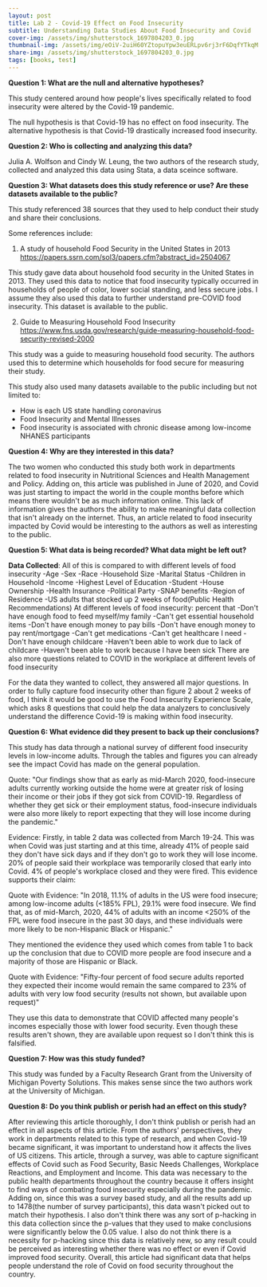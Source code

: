 ```yaml
---
layout: post
title: Lab 2 - Covid-19 Effect on Food Insecurity
subtitle: Understanding Data Studies About Food Insecurity and Covid
cover-img: /assets/img/shutterstock_1697804203_0.jpg
thumbnail-img: /assets/img/eOiV-2uiH60YZtopuYpw3euERLpv6rj3rF6DqfYTkqM.jpg
share-img: /assets/img/shutterstock_1697804203_0.jpg
tags: [books, test]
---
```

**Question 1: What are the null and alternative hypotheses?**

This study centered around how people's lives specifically related to food insecurity were altered by the Covid-19 pandemic.

The null hypothesis is that Covid-19 has no effect on food insecurity.
The alternative hypothesis is that Covid-19 drastically increased food insecurity.

**Question 2: Who is collecting and analyzing this data?**

Julia A. Wolfson and Cindy W. Leung, the two authors of the research study, collected and analyzed this data using Stata, a data sceince software.

**Question 3: What datasets does this study reference or use? Are these datasets available to the public?**

This study referenced 38 sources that they used to help conduct their study and share their conclusions.

Some references include:

1. A study of household Food Security in the United States in 2013
https://papers.ssrn.com/sol3/papers.cfm?abstract_id=2504067

This study gave data about household food security in the United States in 2013. They used this data to notice that food insecurity typically occurred in households of people of color, lower social standing, and less secure jobs. I assume they also used this data to further understand pre-COVID food insecurity. This dataset is available to the public.

2. Guide to Measuring Household Food Insecurity
https://www.fns.usda.gov/research/guide-measuring-household-food-security-revised-2000

This study was a guide to measuring household food security. The authors used this to determine which households for food secure for measuring their study.

This study also used many datasets available to the public including but not limited to:

- How is each US state handling coronavirus
- Food Insecurity and Mental Illnesses
- Food insecurity is associated with chronic disease among low-income NHANES participants


**Question 4: Why are they interested in this data?**

The two women who conducted this study both work in departments related to food insecurity in Nutritional Sciences and Health Management and Policy. Adding on, this article was published in June of 2020, and Covid was just starting to impact the world in the couple months before which means there wouldn't be as much information online. This lack of information gives the authors the ability to make meaningful data collection that isn't already on the internet. Thus, an article related to food insecurity impacted by Covid would be interesting to the authors as well as interesting to the public.

**Question 5: What data is being recorded? What data might be left out?**

**Data Collected**:
All of this is compared to with different levels of food insecurity
-Age
-Sex
-Race
-Household Size
-Marital Status
-Children in Household
-Income
-Highest Level of Education
-Student
-House Ownership
-Health Insurance
-Political Party
-SNAP benefits
-Region of Residence
-US adults that stocked up 2 weeks of food(Public Health Recommendations)
At different levels of food insecurity: percent that 
-Don't have enough food to feed myself/my family
-Can't get essential household items
-Don't have enough money to pay bills
-Don't have enough money to pay rent/mortgage
-Can't get medications
-Can't get healthcare I need
-Don't have enough childcare
-Haven't been able to work due to lack of childcare 
-Haven't been able to work because I have been sick
There are also more questions related to COVID in the workplace at different levels of food insecurity

For the data they wanted to collect, they answered all major questions. In order to fully capture food insecurity other than figure 2 about 2 weeks of food, I think it would be good to use the Food Insecurity Experience Scale, which asks 8 questions that could help the data analyzers to conclusively understand the difference Covid-19 is making within food insecurity.

**Question 6: What evidence did they present to back up their conclusions?**

This study has data through a national survey of different food insecurity levels in low-income adults. Through the tables and figures you can already see the impact Covid has made on the general population. 

Quote: "Our findings show that as early as mid-March 2020, food-insecure adults currently working outside the home were at greater risk of losing their income or their jobs if they got sick from COVID-19. Regardless of whether they get sick or their employment status, food-insecure individuals were also more likely to report expecting that they will lose income during the pandemic."

Evidence: Firstly, in table 2 data was collected from March 19-24. This was when Covid was just starting and at this time, already 41% of people said they don't have sick days and if they don't go to work they will lose income. 20% of people said their workplace was temporarily closed that early into Covid. 4% of people's workplace closed and they were fired. This evidence supports their claim: 

Quote with Evidence: "In 2018, 11.1% of adults in the US were food insecure; among low-income adults (<185% FPL), 29.1% were food insecure. We find that, as of mid-March, 2020, 44% of adults with an income <250% of the FPL were food insecure in the past 30 days, and these individuals were more likely to be non-Hispanic Black or Hispanic."

They mentioned the evidence they used which comes from table 1 to back up the conclusion that due to COVID more people are food insecure and a majority of those are Hispanic or Black.

Quote with Evidence: "Fifty-four percent of food secure adults reported they expected their income would remain the same compared to 23% of adults with very low food security (results not shown, but available upon request)"

They use this data to demonstrate that COVID affected many people's incomes especially those with lower food security. Even though these results aren't shown, they are available upon request so I don't think this is falsified.


**Question 7: How was this study funded?**

This study was funded by a Faculty Research Grant from the University of Michigan Poverty Solutions. This makes sense since the two authors work at the University of Michigan.

**Question 8: Do you think publish or perish had an effect on this study?**

After reviewing this article thoroughly, I don't think publish or perish had an effect in all aspects of this article. From the authors' perspectives, they work in departments related to this type of research, and when Covid-19 became significant, it was important to understand how it affects the lives of US citizens. This article, through a survey, was able to capture significant effects of Covid such as Food Security, Basic Needs Challenges, Workplace Reactions, and Employment and Income. This data was necessary to the public health departments throughout the country because it offers insight to find ways of combating food insecurity especially during the pandemic. Adding on, since this was a survey based study, and all the results add up to 1478(the number of survey participants), this data wasn't picked out to match their hypothesis. I also don't think there was any sort of p-hacking in this data collection since the p-values that they used to make conclusions were significantly below the 0.05 value. I also do not think there is a necessity for p-hacking since this data is relatively new, so any result could be perceived as interesting whether there was no effect or even if Covid improved food security. Overall, this article had significant data that helps people understand the role of Covid on food security throughout the country.






